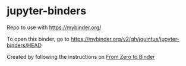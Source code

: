 # jupyter-binders

Repo to use with https://mybinder.org/

To open this binder, go to https://mybinder.org/v2/gh/jquintus/jupyter-binders/HEAD 

Created by following the instructions on [From Zero to Binder](https://github.com/alan-turing-institute/the-turing-way/blob/master/workshops/boost-research-reproducibility-binder/workshop-presentations/zero-to-binder-python.md)
